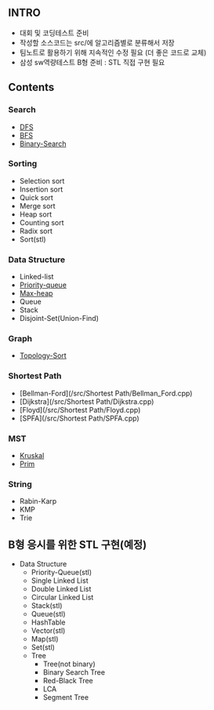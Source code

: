 ## INTRO

- 대회 및 코딩테스트 준비
- 작성할 소스코드는 src/에 알고리즘별로 분류해서 저장
- 팀노트로 활용하기 위해 지속적인 수정 필요 (더 좋은 코드로 교체)
- 삼성 sw역량테스트 B형 준비 : STL 직접 구현 필요

## Contents

### Search

- [DFS](/src/Search/dfs.cpp)
- [BFS](/src/Search/bfs.cpp)
- [Binary-Search](/src/Search/bs.cpp)

### Sorting

- Selection sort
- Insertion sort
- Quick sort
- Merge sort
- Heap sort
- Counting sort
- Radix sort
- Sort(stl)

### Data Structure

- Linked-list
- [Priority-queue](/src/Data_Structure/priority_queue.cpp)
- [Max-heap](/src/Data_Structure/Max_heap.cpp)
- Queue
- Stack
- Disjoint-Set(Union-Find)

### Graph

- [Topology-Sort](/src/Graph/TopologySort.cpp)

### Shortest Path

- [Bellman-Ford](/src/Shortest Path/Bellman_Ford.cpp)
- [Dijkstra](/src/Shortest Path/Dijkstra.cpp)
- [Floyd](/src/Shortest Path/Floyd.cpp)
- [SPFA](/src/Shortest Path/SPFA.cpp)

### MST

- [Kruskal](/src/MST/Kruscal.cpp)
- [Prim](/src/MST/Prim.cpp)

### String

- Rabin-Karp
- KMP
- Trie

## B형 응시를 위한 STL 구현(예정)

- Data Structure
  - Priority-Queue(stl)
  - Single Linked List
  - Double Linked List
  - Circular Linked List
  - Stack(stl)
  - Queue(stl)
  - HashTable
  - Vector(stl)
  - Map(stl)
  - Set(stl)
  - Tree
    - Tree(not binary)
    - Binary Search Tree
    - Red-Black Tree
    - LCA
    - Segment Tree
